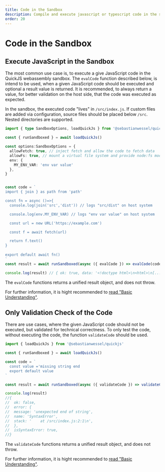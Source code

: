 ```yaml
---
title: Code in the Sandbox
description: Compile and execute javascript or typescript code in the sandbox
order: 20
---
```


# Code in the Sandbox

## Execute JavaScript in the Sandbox

The most common use case is, to execute a give JavaScript code in the QuickJS webassembly sandbox.
The `evalCode` function described below, is intend to be used, when a given JavaScript code should be executed and optional a result value is returned.
It is recommended, to always return a value, for better validation on the host side, that the code was executed as expected.

In the sandbox, the executed code "lives" in `/src/index.js`. If custom files are added via configuration, source files should be placed below `/src`. Nested directories are supported.

```typescript
import { type SandboxOptions, loadQuickJs } from '@sebastianwessel/quickjs'

const { runSandboxed } = await loadQuickJs()

const options:SandboxOptions = {
  allowFetch: true, // inject fetch and allow the code to fetch data
  allowFs: true, // mount a virtual file system and provide node:fs module
  env: {
    MY_ENV_VAR: 'env var value'
  },
}


const code = `
import { join } as path from 'path'

const fn = async ()=>{
  console.log(join('src','dist')) // logs "src/dist" on host system

  console.log(env.MY_ENV_VAR) // logs "env var value" on host system

  const url = new URL('https://example.com')

  const f = await fetch(url)

  return f.text()
}
  
export default await fn()
`
const result = await runSandboxed(async ({ evalCode }) => evalCode(code, undefined, options), options)

console.log(result) // { ok: true, data: '<!doctype html>\n<html>\n[....]</html>\n' }
```

The `evalCode` functions returns a unified result object, and does not throw.

For further information, it is hight recommended to [read "Basic Understanding"](./basic-understanding.md).

## Only Validation Check of the Code

There are use cases, where the given JavaScript code should not be executed, but validated for technical correctness.
To only test the code, without executing the code, the function `validateCode` should be used.

```typescript
import { loadQuickJs } from '@sebastianwessel/quickjs'

const { runSandboxed } = await loadQuickJs()

const code = `
  const value ='missing string end
  export default value
`

const result = await runSandboxed(async ({ validateCode }) => validateCode(code))

console.log(result)
//{
//  ok: false,
//  error: {
//  message: 'unexpected end of string',
//  name: 'SyntaxError',
//  stack: '    at /src/index.js:2:1\n',
//  },
//  isSyntaxError: true,
//}
```

The `validateCode` functions returns a unified result object, and does not throw.

For further information, it is hight recommended to [read "Basic Understanding"](./basic-understanding.md).